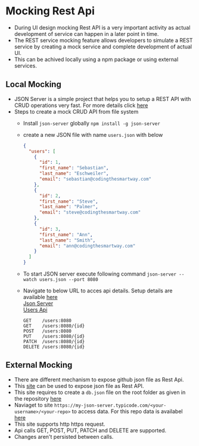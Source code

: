 # Mocking Rest Api

- During UI design mocking Rest API is a very important activity as actual development of service can happen in a later point in time. 
- The REST service mocking feature allows developers to simulate a REST service by creating a mock service and complete development of actual UI.
- This can be achived locally using a npm package or using external services.

## Local Mocking
- JSON Server is a simple project that helps you to setup a REST API with CRUD operations very fast. For more details click [here](https://github.com/typicode/json-server)
- Steps to create a mock CRUD API from file system
  - Install `json-server` globally
    `npm install -g json-server`
  - create a new JSON file with name `users.json` with below
    ```json
    {
      "users": [
        {
          "id": 1,
          "first_name": "Sebastian",
          "last_name": "Eschweiler",
          "email": "sebastian@codingthesmartway.com"
        },
        {
          "id": 2,
          "first_name": "Steve",
          "last_name": "Palmer",
          "email": "steve@codingthesmartway.com"
        },
        {
          "id": 3,
          "first_name": "Ann",
          "last_name": "Smith",
          "email": "ann@codingthesmartway.com"
        }
      ]
    }
    ```
  - To start JSON server execute following command
    `json-server --watch users.json --port 8080`
  - Navigate to below URL to acces api details. Setup details are available [here](../02-MyDev/02/mocking)  
    [Json Server](http://localhost:8080)   
    [Users Api](http://localhost:8080/users)

     ```text
     GET    /users:8080
     GET    /users:8080/{id}
     POST   /users:8080
     PUT    /users:8080/{id}
     PATCH  /users:8080/{id}
     DELETE /users:8080/{id}
     ```

## External Mocking
- There are different mechanism to expose github json file as Rest Api.
- This [site](http://my-json-server.typicode.com/) can be used to expose json file as Rest API.
- This site requires to create a `db.json` file on the root folder as given in the repository [here](../db.json)
- Naviaget to site `https://my-json-server.typicode.com/<your-username>/<your-repo>` to access data. For this repo data is availabel [here](https://my-json-server.typicode.com/rahgadda/React.js)
- This site supports http https request.  
- Api calls GET, POST, PUT, PATCH and DELETE are supported. 
- Changes aren't persisted between calls.